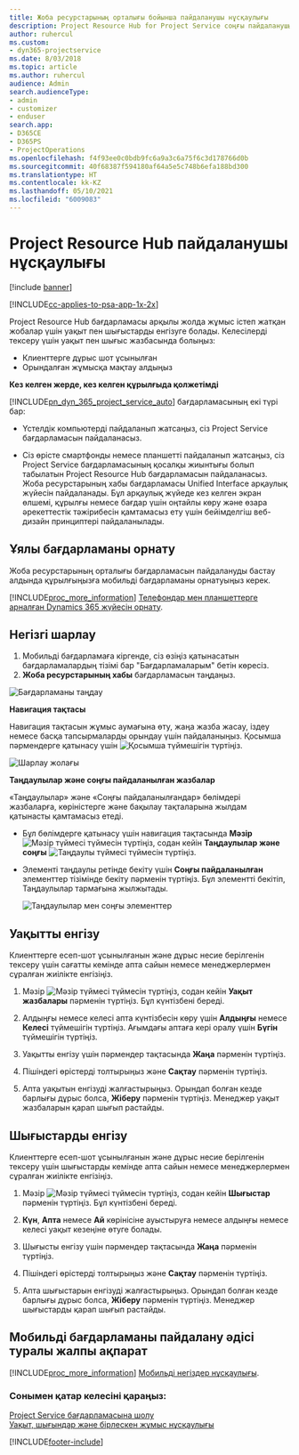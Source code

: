 ```yaml
---
title: Жоба ресурстарының орталығы бойынша пайдаланушы нұсқаулығы
description: Project Resource Hub for Project Service соңғы пайдаланушы нұсқаулығы
author: ruhercul
ms.custom:
- dyn365-projectservice
ms.date: 8/03/2018
ms.topic: article
ms.author: ruhercul
audience: Admin
search.audienceType:
- admin
- customizer
- enduser
search.app:
- D365CE
- D365PS
- ProjectOperations
ms.openlocfilehash: f4f93ee0c0bdb9fc6a9a3c6a75f6c3d178766d0b
ms.sourcegitcommit: 40f68387f594180af64a5e5c748b6efa188bd300
ms.translationtype: HT
ms.contentlocale: kk-KZ
ms.lasthandoff: 05/10/2021
ms.locfileid: "6009083"
---
```

# <a name="user-guide-for-project-resource-hub"></a>Project Resource Hub пайдаланушы нұсқаулығы

[!include [banner](../includes/psa-now-project-operations.md)]

[!INCLUDE[cc-applies-to-psa-app-1x-2x](../includes/cc-applies-to-psa-app-1x-2x.md)]

Project Resource Hub бағдарламасы арқылы жолда жұмыс істеп жатқан жобалар үшін уақыт пен шығыстарды енгізуге болады. Келесілерді тексеру үшін уақыт пен шығыс жазбасында болыңыз:

- Клиенттерге дұрыс шот ұсынылған
- Орындалған жұмысқа мақтау алдыңыз

**Кез келген жерде, кез келген құрылғыда қолжетімді**

[!INCLUDE[pn_dyn_365_project_service_auto](../includes/pn-dyn-365-project-service-auto.md)] бағдарламасының екі түрі бар: 

- Үстелдік компьютерді пайдаланып жатсаңыз, сіз Project Service бағдарламасын пайдаланасыз. 

- Сіз өрісте смартфонды немесе планшетті пайдаланып жатсаңыз, сіз Project Service бағдарламасының қосалқы жиынтығы болып табылатын Project Resource Hub бағдарламасын пайдаланасыз. Жоба ресурстарының хабы бағдарламасы Unified Interface арқаулық жүйесін пайдаланады. Бұл арқаулық жүйеде кез келген экран өлшемі, құрылғы немесе бағдар үшін оңтайлы көру және өзара әрекеттестік тәжірибесін қамтамасыз ету үшін бейімделгіш веб-дизайн принциптері пайдаланылады. 


## <a name="install-the-mobile-app"></a>Ұялы бағдарламаны орнату
Жоба ресурстарының орталығы бағдарламасын пайдалануды бастау алдында құрылғыңызға мобильді бағдарламаны орнатуыңыз керек. 

[!INCLUDE[proc_more_information](../includes/proc-more-information.md)] [Телефондар мен планшеттерге арналған Dynamics 365 жүйесін орнату](/dynamics365/mobile-app/install-dynamics-365-for-phones-and-tablets).

## <a name="basic-navigation"></a>Негізгі шарлау
1.  Мобильді бағдарламаға кіргенде, сіз өзіңіз қатынасатын бағдарламалардың тізімі бар "Бағдарламаларым" бетін көресіз. 
2.  **Жоба ресурстарының хабы** бағдарламасын таңдаңыз.

![Бағдарламаны таңдау](media/chooseApp_1.png "Бағдарламаны таңдау")

**Навигация тақтасы**

Навигация тақтасын жұмыс аумағына өту, жаңа жазба жасау, іздеу немесе басқа тапсырмаларды орындау үшін пайдаланыңыз. Қосымша пәрмендерге қатынасу үшін ![Қосымша түймешігін](media/MoreButton.png "Қосымша түймешігі") түртіңіз.

![Шарлау жолағы](media/NavBar_2.png "Шарлау жолағы")

**Таңдаулылар және соңғы пайдаланылған жазбалар**

«Таңдаулылар» және «Соңғы пайдаланылғандар» бөлімдері жазбаларға, көріністерге және бақылау тақталарына жылдам қатынасты қамтамасыз етеді. 

- Бұл бөлімдерге қатынасу үшін навигация тақтасында **Мәзір** ![Мәзір түймесі](media/MenuButton.png "Мәзір түймешігі") түймесін түртіңіз, содан кейін **Таңдаулылар және соңғы** ![Таңдаулы түймесі](media/FavButton.png "Таңдаулы түймешігі") түймесін түртіңіз.

- Элементі таңдаулы ретінде бекіту үшін **Соңғы пайдаланылған** элементтер тізімінде бекіту пәрменін түртіңіз. Бұл элементті бекітіп, Таңдаулылар тармағына жылжытады.

  ![Таңдаулылар мен соңғы элементтер](media/Favs_3.png "Таңдаулылар мен соңғы элементтер")
 
## <a name="enter-time"></a>Уақытты енгізу
Клиенттерге есеп-шот ұсынылғанын және дұрыс несие берілгенін тексеру үшін сағатты кемінде апта сайын немесе менеджерлермен сұралған жиілікте енгізіңіз.

1. Мәзір ![Мәзір түймесі](media/MenuButton.png "Мәзір түймешігі") түймесін түртіңіз, содан кейін **Уақыт жазбалары** пәрменін түртіңіз. Бұл күнтізбені береді.

2. Алдыңғы немесе келесі апта күнтізбесін көру үшін **Алдыңғы** немесе **Келесі** түймешігін түртіңіз. Ағымдағы аптаға кері оралу үшін **Бүгін** түймешігін түртіңіз.

3. Уақытты енгізу үшін пәрмендер тақтасында **Жаңа** пәрменін түртіңіз. 

4. Пішіндегі өрістерді толтырыңыз және **Сақтау** пәрменін түртіңіз.

5. Апта уақытын енгізуді жалғастырыңыз. Орындап болған кезде барлығы дұрыс болса, **Жіберу** пәрменін түртіңіз. Менеджер уақыт жазбаларын қарап шығып растайды.

## <a name="enter-expenses"></a>Шығыстарды енгізу 
Клиенттерге есеп-шот ұсынылғанын және дұрыс несие берілгенін тексеру үшін шығыстарды кемінде апта сайын немесе менеджерлермен сұралған жиілікте енгізіңіз.

1. Мәзір ![Мәзір түймесі](media/MenuButton.png "Мәзір түймешігі") түймесін түртіңіз, содан кейін **Шығыстар** пәрменін түртіңіз. Бұл күнтізбені береді.

2. **Күн**, **Апта** немесе **Ай** көрінісіне ауыстыруға немесе алдыңғы немесе келесі уақыт кезеңіне өтуге болады. 

3. Шығысты енгізу үшін пәрмендер тақтасында **Жаңа** пәрменін түртіңіз. 

4. Пішіндегі өрістерді толтырыңыз және **Сақтау** пәрменін түртіңіз.

5. Апта шығыстарын енгізуді жалғастырыңыз. Орындап болған кезде барлығы дұрыс болса, **Жіберу** пәрменін түртіңіз. Менеджер шығыстарды қарап шығып растайды.

## <a name="general-information-on-how-to-use-the-mobile-app"></a>Мобильді бағдарламаны пайдалану әдісі туралы жалпы ақпарат 
[!INCLUDE[proc_more_information](../includes/proc-more-information.md)] [Мобильді негіздер нұсқаулығы](/dynamics365/mobile-app/dynamics-365-phones-tablets-users-guide).

### <a name="see-also"></a>Сонымен қатар келесіні қараңыз:  
 [Project Service бағдарламасына шолу](../psa/overview.md)   
 [Уақыт, шығындар және бірлескен жұмыс нұсқаулығы](../psa/time-expense-collaboration-guide.md)   
 


[!INCLUDE[footer-include](../includes/footer-banner.md)]